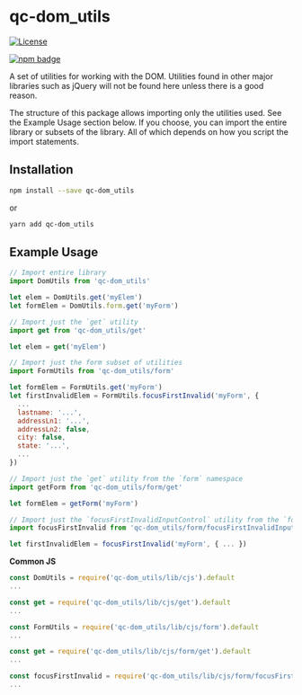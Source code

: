 # qc-dom_utils

[![License][license-image]][license-url]

[![npm badge][npm-badge-png]][package-url]

A set of utilities for working with the DOM.  Utilities found in other major
libraries such as jQuery will not be found here unless there is a good reason.

The structure of this package allows importing only the utilities used.  See
the Example Usage section below.  If you choose, you can import the entire
library or subsets of the library.  All of which depends on how you script the
import statements.


## Installation

```sh
npm install --save qc-dom_utils
```

or

```sh
yarn add qc-dom_utils
```


## Example Usage

```js
// Import entire library
import DomUtils from 'qc-dom_utils'

let elem = DomUtils.get('myElem')
let formElem = DomUtils.form.get('myForm')
```

```js
// Import just the `get` utility
import get from 'qc-dom_utils/get'

let elem = get('myElem')
```

```js
// Import just the form subset of utilities
import FormUtils from 'qc-dom_utils/form'

let formElem = FormUtils.get('myForm')
let firstInvalidElem = FormUtils.focusFirstInvalid('myForm', {
  ...
  lastname: '...',
  addressLn1: '...',
  addressLn2: false,
  city: false,
  state: '...',
  ...
})
```

```js
// Import just the `get` utility from the `form` namespace
import getForm from 'qc-dom_utils/form/get'

let formElem = getForm('myForm')
```

```js
// Import just the `focusFirstInvalidInputControl` utility from the `form` namespace
import focusFirstInvalid from 'qc-dom_utils/form/focusFirstInvalidInputControl'

let firstInvalidElem = focusFirstInvalid('myForm', { ... })
```

**Common JS**

```js
const DomUtils = require('qc-dom_utils/lib/cjs').default
...
```

```js
const get = require('qc-dom_utils/lib/cjs/get').default
...
```

```js
const FormUtils = require('qc-dom_utils/lib/cjs/form').default
...
```

```js
const get = require('qc-dom_utils/lib/cjs/form/get').default
...
```

```js
const focusFirstInvalid = require('qc-dom_utils/lib/cjs/form/focusFirstInvalidInputControl').default
...
```


[license-image]: http://img.shields.io/npm/l/qc-dom_utils.svg
[license-url]: LICENSE
[npm-badge-png]: https://nodei.co/npm/qc-dom_utils.png?downloads=true&stars=true
[package-url]: https://npmjs.org/package/qc-dom_utils
